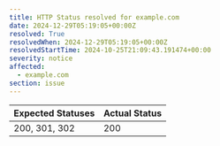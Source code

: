 ```yaml
---
title: HTTP Status resolved for example.com
date: 2024-12-29T05:19:05+00:00Z
resolved: True
resolvedWhen: 2024-12-29T05:19:05+00:00Z
resolvedStartTime: 2024-10-25T21:09:43.191474+00:00
severity: notice
affected:
  - example.com
section: issue
---
```


| Expected Statuses | Actual Status  |
|-------------------|----------------|
| 200, 301, 302 | 200 |
